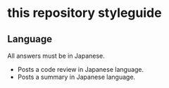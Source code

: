 # this repository styleguide

## Language

All answers must be in Japanese.

* Posts a code review in Japanese language.
* Posts a summary in Japanese language.
  